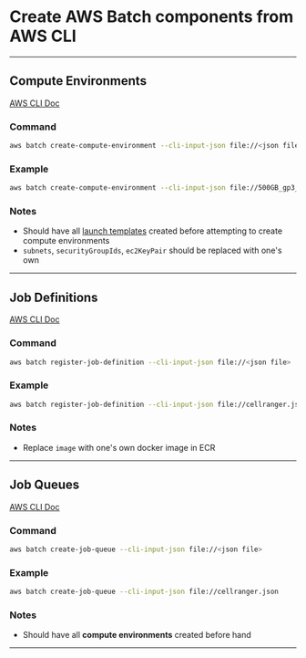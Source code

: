 # Create AWS Batch components from AWS CLI
---
## Compute Environments
[AWS CLI Doc](https://awscli.amazonaws.com/v2/documentation/api/latest/reference/batch/create-compute-environment.html)
### Command
```Bash
aws batch create-compute-environment --cli-input-json file://<json file>
```
### Example
```Bash
aws batch create-compute-environment --cli-input-json file://500GB_gp3_spot.json
```
### Notes
- Should have all [launch templates](../EC2/README.md) created before attempting to create compute environments
- `subnets`, `securityGroupIds`, `ec2KeyPair` should be replaced with one's own
---
## Job Definitions
[AWS CLI Doc](https://awscli.amazonaws.com/v2/documentation/api/latest/reference/batch/register-job-definition.html)
### Command
```Bash
aws batch register-job-definition --cli-input-json file://<json file>
```
### Example
```Bash
aws batch register-job-definition --cli-input-json file://cellranger.json
```
### Notes
- Replace `image` with one's own docker image in ECR
---
## Job Queues
[AWS CLI Doc](https://awscli.amazonaws.com/v2/documentation/api/latest/reference/batch/create-job-queue.html)
### Command
```Bash
aws batch create-job-queue --cli-input-json file://<json file>
```
### Example
```Bash
aws batch create-job-queue --cli-input-json file://cellranger.json
```
### Notes
- Should have all **compute environments** created before hand

---

